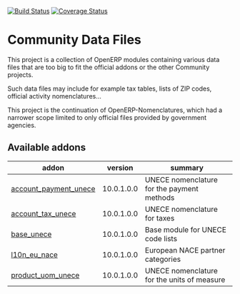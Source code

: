 [![Build Status](https://travis-ci.org/OCA/community-data-files.svg?branch=10.0)](https://travis-ci.org/OCA/community-data-files)
[![Coverage Status](https://coveralls.io/repos/OCA/community-data-files/badge.png?branch=10.0)](https://coveralls.io/r/OCA/community-data-files?branch=10.0)

Community Data Files
====================


This project is a collection of OpenERP modules containing various data files
that are too big to fit the official addons or the other Community projects.

Such data files may include for example tax tables, lists of ZIP codes,
official activity nomenclatures...

This project is the continuation of OpenERP-Nomenclatures, which had a narrower
scope limited to only official files provided by government agencies.

[//]: # (addons)

Available addons
----------------
addon | version | summary
--- | --- | ---
[account_payment_unece](account_payment_unece/) | 10.0.1.0.0 | UNECE nomenclature for the payment methods
[account_tax_unece](account_tax_unece/) | 10.0.1.0.0 | UNECE nomenclature for taxes
[base_unece](base_unece/) | 10.0.1.0.0 | Base module for UNECE code lists
[l10n_eu_nace](l10n_eu_nace/) | 10.0.1.0.0 | European NACE partner categories
[product_uom_unece](product_uom_unece/) | 10.0.1.0.0 | UNECE nomenclature for the units of measure

[//]: # (end addons)
